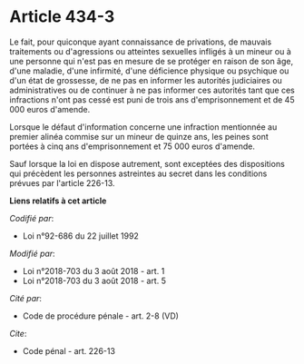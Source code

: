 # Article 434-3

Le fait, pour quiconque ayant connaissance de privations, de mauvais traitements ou d'agressions ou atteintes sexuelles
infligés à un mineur ou à une personne qui n'est pas en mesure de se protéger en raison de son âge, d'une maladie, d'une
infirmité, d'une déficience physique ou psychique ou d'un état de grossesse, de ne pas en informer les autorités judiciaires
ou administratives ou de continuer à ne pas informer ces autorités tant que ces infractions n'ont pas cessé est puni de trois
ans d'emprisonnement et de 45 000 euros d'amende.

Lorsque le défaut d'information concerne une infraction mentionnée au premier alinéa commise sur un mineur de quinze ans, les
peines sont portées à cinq ans d'emprisonnement et 75 000 euros d'amende.

Sauf lorsque la loi en dispose autrement, sont exceptées des dispositions qui précèdent les personnes astreintes au secret
dans les conditions prévues par l'article 226-13.

**Liens relatifs à cet article**

_Codifié par_:

  - Loi n°92-686 du 22 juillet 1992

_Modifié par_:

  - Loi n°2018-703 du 3 août 2018 - art. 1
  - Loi n°2018-703 du 3 août 2018 - art. 5

_Cité par_:

  - Code de procédure pénale - art. 2-8 (VD)

_Cite_:

  - Code pénal - art. 226-13
